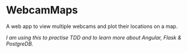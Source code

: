 # WebcamMaps
A web app to view multiple webcams and plot their locations on a map.

*I am using this to practise TDD and to learn more about Angular, Flask &amp; PostgreDB.*
